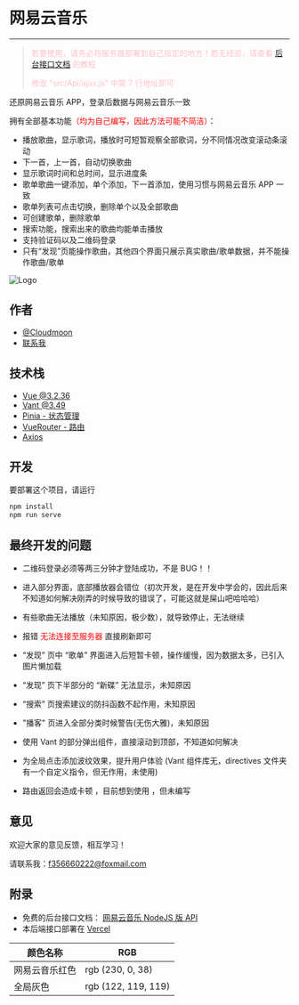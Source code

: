 # 网易云音乐

---

> <font color="pink">若要使用，请务必将服务器部署到自己指定的地方！若无经验，请查看 [后台接口文档](https://neteasecloudmusicapi.vercel.app/#/?id=%e5%ae%89%e8%a3%85) 的教程</font>
>
> <font color="pink">修改 "src/Api/ajax.js" 中第 7 行地址即可</font>

还原网易云音乐 APP，登录后数据与网易云音乐一致

拥有全部基本功能<font color="red">（均为自己编写，因此方法可能不简洁）</font>：

-   播放歌曲，显示歌词，播放时可短暂观察全部歌词，分不同情况改变滚动条滚动
-   下一首，上一首，自动切换歌曲
-   显示歌词时间和总时间，显示进度条
-   歌单歌曲一键添加，单个添加，下一首添加，使用习惯与网易云音乐 APP 一致
-   歌单列表可点击切换，删除单个以及全部歌曲
-   可创建歌单，删除歌单
-   搜索功能，搜索出来的歌曲均能单击播放
-   支持验证码以及二维码登录
-   只有“发现”页能操作歌曲，其他四个界面只展示真实歌曲/歌单数据，并不能操作歌曲/歌单

![Logo](E:\桌面\u=2857826194,255246686&fm=253&fmt=auto&app=120&f=JPEG.jpeg)

## 作者

-   [@Cloudmoon](https://www.github.com/cloudmoonocus)
-   [联系我](f356660222@foxmail.com)

## 技术栈

-   [Vue @3.2.36](https://github.com/vuejs/vue)
-   [Vant @3.49](https://github.com/youzan/vant)
-   [Pinia - 状态管理](https://github.com/vuejs/pinia)
-   [VueRouter - 路由](https://github.com/vuejs/router)
-   [Axios](https://github.com/axios/axios)

## 开发

要部署这个项目，请运行

```bash
npm install
npm run serve
```

## 最终开发的问题

-   二维码登录必须等两三分钟才登陆成功，不是 BUG！！

-   进入部分界面，底部播放器会错位（初次开发，是在开发中学会的，因此后来不知道如何解决刚弄的时候导致的错误了，可能这就是屎山吧哈哈哈）
-   有些歌曲无法播放（未知原因，极少数），就导致停止，无法继续
-   报错 <font color="red">无法连接至服务器</font> 直接刷新即可
-   “发现” 页中 “歌单” 界面进入后短暂卡顿，操作缓慢，因为数据太多，已引入图片懒加载
-   “发现” 页下半部分的 “新碟” 无法显示，未知原因

-   “搜索” 页搜索建议的防抖函数不起作用，未知原因

-   "播客" 页进入全部分类时候警告(无伤大雅)，未知原因
-   使用 Vant 的部分弹出组件，直接滚动到顶部，不知道如何解决

-   为全局点击添加波纹效果，提升用户体验 (Vant 组件库无，directives 文件夹有一个自定义指令，但无作用，未使用)

-   路由返回会造成卡顿 ，目前想到使用 <KeepAlive>，但未编写

## 意见

欢迎大家的意见反馈，相互学习！

请联系我：f356660222@foxmail.com

## 附录

-   免费的后台接口文档：<font color="red"> [网易云音乐 NodeJS 版 API](https://neteasecloudmusicapi.vercel.app/#/) </font>
-   本后端接口部署在 [Vercel](https://vercel.com/)

| 颜色名称       | RGB                 |
| -------------- | ------------------- |
| 网易云音乐红色 | rgb (230, 0, 38)    |
| 全局灰色       | rgb (122, 119, 119) |
